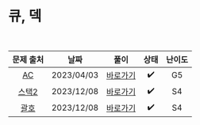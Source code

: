 # 큐, 덱

<br>

|                 문제 출처                  |    날짜    |         풀이          | 상태 | 난이도 |
| :----------------------------------------: | :--------: | :-------------------: | :--: | :----: |
| [AC](https://www.acmicpc.net/problem/5430) | 2023/04/03 | [바로가기](./5430.js) |  ✔️  |   G5   |
| [스택2](https://www.acmicpc.net/problem/5430) | 2023/12/08 | [바로가기](./28278.js) |  ✔️  |   S4   |
| [괄호](https://www.acmicpc.net/problem/5430) | 2023/12/08 | [바로가기](./9012.js) |  ✔️  |   S4   |
